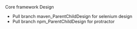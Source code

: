 Core framework Design
- Pull branch  maven_ParentChildDesign for selenium design
- Pull branch npm_ParentChildDesign for protractor

